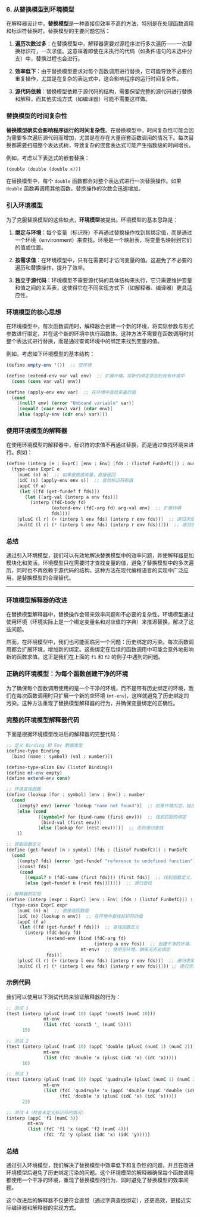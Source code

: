 

### 6. 从替换模型到环境模型

在解释器设计中，**替换模型**是一种直接但效率不高的方法，特别是在处理函数调用和标识符替换时。替换模型的主要问题包括：

1. **遍历次数过多**：在替换模型中，解释器需要对源程序进行多次遍历——一次替换标识符，一次求值。这意味着即使在未执行的代码（如条件语句的未选中分支）中，替换过程也会进行。

2. **效率低下**：由于替换模型要求对每个函数调用进行替换，它可能导致不必要的重复操作，尤其是在复杂的表达式中，这会影响程序的运行时间复杂性。

3. **源代码依赖**：替换模型依赖于源代码的结构，需要保留完整的源代码进行替换和解释，而其他实现方式（如编译器）可能不需要这样做。

### 替换模型的时间复杂性

**替换模型确实会影响程序运行的时间复杂性**。在替换模型中，时间复杂性可能会因为需要多次遍历源代码而增加，尤其是在存在大量嵌套函数调用的情况下。每次替换都需要扫描整个表达式树，导致复杂的嵌套表达式可能产生指数级的时间增长。

例如，考虑以下表达式的嵌套替换：

```scheme
(double (double (double x)))
```

在替换模型中，每个 `double` 函数都会对整个表达式进行一次替换操作。如果 `double` 函数再调用其他函数，替换操作的次数会迅速增加。

### 引入环境模型

为了克服替换模型的这些缺点，**环境模型**被提出。环境模型的基本思路是：

1. **绑定与环境**：每个变量（标识符）不再通过替换操作找到其绑定值，而是通过一个环境（environment）来查找。环境是一个映射表，将变量名映射到它们的值或位置。
  
2. **按需求值**：在环境模型中，只有在需要时才访问变量的值。这避免了不必要的遍历和替换操作，提升了效率。

3. **独立于源代码**：环境模型不需要源代码的具体结构来执行，它只需要维护变量和值之间的关系表，这使得它在不同实现方式下（如解释器、编译器）更具适应性。

### 环境模型的核心思想

在环境模型中，每次函数调用时，解释器会创建一个新的环境，将实际参数与形式参数进行绑定，并在这个新的环境中执行函数体。这种方法不需要在函数调用时对整个表达式进行替换，而是通过查询环境中的绑定来找到变量的值。

例如，考虑如下环境模型的基本结构：

```scheme
(define empty-env '())  ;; 空环境

(define (extend-env var val env)  ;; 扩展环境，将新的绑定添加到现有环境中
  (cons (cons var val) env))

(define (apply-env env var)  ;; 在环境中查找变量的值
  (cond
    [(null? env) (error "Unbound variable" var)]
    [(equal? (caar env) var) (cdar env)]
    [else (apply-env (cdr env) var)]))
```

### 使用环境模型的解释器

在使用环境模型的解释器中，标识符的求值不再通过替换，而是通过查找环境来进行。例如：

```scheme
(define (interp [e : ExprC] [env : Env] [fds : (listof FunDefC)]) : number
  (type-case ExprC e
    [numC (n) n]  ;; 如果是数值常量，直接返回
    [idC (s) (apply-env env s)]  ;; 查找标识符的值
    [appC (f a)
     (let ([fd (get-fundef f fds)])
       (let ([arg-val (interp a env fds)])
         (interp (fdC-body fd)
                 (extend-env (fdC-arg fd) arg-val env)  ;; 扩展环境
                 fds)))]
    [plusC (l r) (+ (interp l env fds) (interp r env fds))]  ;; 递归求值加法
    [multC (l r) (* (interp l env fds) (interp r env fds))]))  ;; 递归求值乘法
```

### 总结

通过引入环境模型，我们可以有效地解决替换模型中的效率问题，并使解释器更加模块化和灵活。环境模型只在需要时才查找变量的值，避免了替换模型中的多次遍历，同时也不再依赖于源代码的结构。这种方法在现代编程语言的实现中广泛应用，是替换模型的合理替代。



---

### 环境模型解释器的改进

在替换模型解释器中，替换操作会带来效率问题和不必要的复杂性。环境模型通过使用环境（环境实际上是一个绑定变量名和对应值的字典）来推迟替换，解决了这些问题。

然而，在环境模型中，我们也可能面临另一个问题：历史绑定的污染。每次函数调用都会扩展环境，增加新的绑定。这些绑定在后续的函数调用中可能会意外地影响新的函数求值。这正是我们在上面的 `f1` 和 `f2` 的例子中遇到的问题。

### 正确的环境模型：为每个函数创建干净的环境

为了确保每个函数调用使用的是一个干净的环境，而不是带有历史绑定的环境，我们在每次函数调用时只扩展一个新的空环境 (`mt-env`)，这样就避免了历史绑定的污染。这种方法重现了替换模型解释器的行为，并确保变量绑定的正确性。

### 完整的环境模型解释器代码

下面是根据环境模型改进后的解释器的完整代码：

```scheme
;; 定义 Binding 和 Env 数据类型
(define-type Binding
  [bind (name : symbol) (val : number)])

(define-type-alias Env (listof Binding))
(define mt-env empty)
(define extend-env cons)

;; 环境查找函数
(define (lookup [for : symbol] [env : Env]) : number
  (cond
    [(empty? env) (error 'lookup "name not found")]  ;; 如果环境为空，抛出错误
    [else (cond
            [(symbol=? for (bind-name (first env)))  ;; 找到匹配的绑定
             (bind-val (first env))]
            [else (lookup for (rest env))])]  ;; 否则递归查找
    ))

;; 获取函数定义
(define (get-fundef [n : symbol] [fds : (listof FunDefC)]) : FunDefC
  (cond
    [(empty? fds) (error 'get-fundef "reference to undefined function")]  ;; 引用未定义的函数
    [(cons? fds) 
     (cond
       [(equal? n (fdC-name (first fds))) (first fds)]  ;; 找到函数定义，返回
       [else (get-fundef n (rest fds))])]))  ;; 递归查找

;; 解释器的实现
(define (interp [expr : ExprC] [env : Env] [fds : (listof FunDefC)]) : number
  (type-case ExprC expr
    [numC (n) n]  ;; 直接返回数值
    [idC (n) (lookup n env)]  ;; 在环境中查找标识符的值
    [appC (f a) 
     (let ([fd (get-fundef f fds)])  ;; 查找函数定义
       (interp (fdC-body fd)
               (extend-env (bind (fdC-arg fd)
                                 (interp a env fds))  ;; 创建干净的环境，并扩展环境
                            mt-env)  ;; 使用空环境，确保无历史绑定
               fds))]
    [plusC (l r) (+ (interp l env fds) (interp r env fds))]  ;; 递归求值加法
    [multC (l r) (* (interp l env fds) (interp r env fds))])) ;; 递归求值乘法
```

### 示例代码

我们可以使用以下测试代码来验证解释器的行为：

```scheme
;; 测试 1
(test (interp (plusC (numC 10) (appC 'const5 (numC 10)))
              mt-env
              (list (fdC 'const5 '_ (numC 5))))
      15)

;; 测试 2
(test (interp (plusC (numC 10) (appC 'double (plusC (numC 1) (numC 2))))
              mt-env
              (list (fdC 'double 'x (plusC (idC 'x) (idC 'x)))))
      16)

;; 测试 3
(test (interp (plusC (numC 10) (appC 'quadruple (plusC (numC 1) (numC 2))))
              mt-env
              (list (fdC 'quadruple 'x (appC 'double (appC 'double (idC 'x))))
                    (fdC 'double 'x (plusC (idC 'x) (idC 'x)))))
      22)

;; 测试 4（检查未定义标识符的情况）
(interp (appC 'f1 (numC 3))
        mt-env
        (list (fdC 'f1 'x (appC 'f2 (numC 4)))
              (fdC 'f2 'y (plusC (idC 'x) (idC 'y)))))
```

### 总结

通过引入环境模型，我们解决了替换模型中效率低下和复杂性的问题，并且在改进环境模型后避免了历史绑定污染的问题。这个环境模型的解释器确保每个函数调用都使用一个干净的环境，重现了替换模型的行为，同时避免了替换模型的效率问题。

这个改进后的解释器不仅更符合直觉（通过字典查找绑定），还更高效，更接近实际编译器和解释器的实现方式。